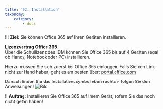```yaml
---
title: '02. Installation'
taxonomy:
    category:
        - docs
---
```


!!! **Ziel:** Sie können Office 365 auf Ihren Geräten installieren.

**Lizenzvertrag Office 365**<br>
Über die Schullizenz des IDM können Sie Office 365 bis auf 4 Geräten (egal ob Handy, Notebook oder PC) installieren.

Hierzu müssen Sie sich zuerst bei Office 365 einloggen. Falls Sie den Link nicht zur Hand haben, geht es am besten über: [portal.office.com](https://portal.office.com)

Danach finden Sie das Installationssymbol oben rechts > folgen Sie den Anweisungen!
![Bild](http://tacamo.ch/byod/resources/365_inst.jpg)

!! **Auftrag:** Installieren Sie Office 365 auf Ihrem Gerät, sofern Sie das noch nicht getan haben!

